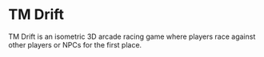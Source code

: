 # TM Drift
TM Drift is an isometric 3D arcade racing game where players race against other players or NPCs for the first place.
